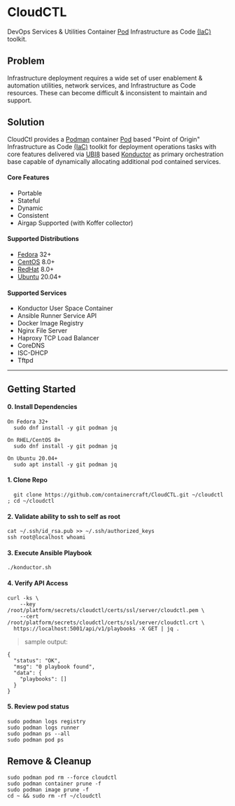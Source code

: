 # CloudCTL
DevOps Services & Utilities Container [Pod] Infrastructure as Code [(IaC)] toolkit.
## Problem
Infrastructure deployment requires a wide set of user enablement & automation 
utilities, network services, and Infrastructure as Code resources. These can 
become difficult & inconsistent to maintain and support.
## Solution
CloudCtl provides a [Podman] container [Pod] based "Point of Origin" 
Infrastructure as Code [(IaC)] toolkit for deployment operations tasks 
with core features delivered via [UBI8] based [Konductor] as primary 
orchestration base capable of dynamically allocating additional pod 
contained services.
#### Core Features
  - Portable 
  - Stateful
  - Dynamic
  - Consistent
  - Airgap Supported (with Koffer collector)
#### Supported Distributions
  - [Fedora] 32+
  - [CentOS] 8.0+
  - [RedHat] 8.0+
  - [Ubuntu] 20.04+
#### Supported Services
  - Konductor User Space Container
  - Ansible Runner Service API
  - Docker Image Registry
  - Nginx File Server
  - Haproxy TCP Load Balancer
  - CoreDNS
  - ISC-DHCP
  - Tftpd
----------------------
## Getting Started
####  0. Install Dependencies
```
On Fedora 32+
  sudo dnf install -y git podman jq

On RHEL/CentOS 8+
  sudo dnf install -y git podman jq

On Ubuntu 20.04+
  sudo apt install -y git podman jq
```
####  1. Clone Repo
```
  git clone https://github.com/containercraft/CloudCTL.git ~/cloudctl ; cd ~/cloudctl
```
####  2. Validate ability to ssh to self as root
```
cat ~/.ssh/id_rsa.pub >> ~/.ssh/authorized_keys
ssh root@localhost whoami
```
####  3. Execute Ansible Playbook
```
./konductor.sh
```
####  4. Verify API Access
```
curl -ks \
    --key  /root/platform/secrets/cloudctl/certs/ssl/server/cloudctl.pem \
    --cert /root/platform/secrets/cloudctl/certs/ssl/server/cloudctl.crt \
  https://localhost:5001/api/v1/playbooks -X GET | jq .
```
>
>  sample output:
>
```
{
  "status": "OK",
  "msg": "0 playbook found",
  "data": {
    "playbooks": []
  }
}
```
####  5. Review pod status
```
sudo podman logs registry
sudo podman logs runner
sudo podman ps --all
sudo podman pod ps
```
## Remove & Cleanup
```
sudo podman pod rm --force cloudctl
sudo podman container prune -f
sudo podman image prune -f
cd ~ && sudo rm -rf ~/cloudctl
```
[Pod]:https://kubernetes.io/docs/concepts/workloads/pods/pod
[UBI8]:https://www.redhat.com/en/blog/introducing-red-hat-universal-base-image
[(IaC)]:https://www.ibm.com/cloud/learn/infrastructure-as-code
[Konductor]:https://github.com/redshiftofficial/Konductor
[Podman]:https://docs.podman.io/en/latest
[Install Podman]:https://podman.io/getting-started/installation
[Fedora]:https://getfedora.org
[Ubuntu]:https://ubuntu.com/download
[CentOS]:https://www.centos.org/download
[RedHat]:https://access.redhat.com/downloads
[Fedora CoreOS]:https://getfedora.org/en/coreos?stream=stable
[RedHat CoreOS]:https://coreos.com/
